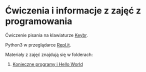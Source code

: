 # Ćwiczenia i informacje z zajęć z programowania

Ćwiczenie pisania na klawiaturze [Keybr](keybr.com).

Python3 w przeglądarce [Repl.it](repl.it/languages/python3).

Materiały z zajęć znajdują się w folderach:
1. [Konieczne programy i Hello World](github.com/micouy/zajecia/tree/master/lekcja-1)
